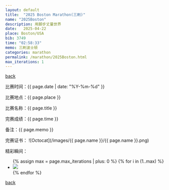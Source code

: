```yaml
---
layout: default
title:  "2025 Boston Marathon(三刷)"
name: "2025Boston"
description: 用脚步丈量世界
date:   2025-04-22
place: Boston/USA
bib: 3749
time: "02:58:33"
memo: 三刷波士顿
categories: marathon
permalink: /marathon/2025Boston.html
max_iterations: 1
---
```

[back](/marathon)

比赛时间：{{ page.date | date: "%Y-%m-%d" }}

比赛地点：{{ page.place }}

比赛名称：{{ page.title }}

完赛成绩：{{ page.time }}

备注：{{ page.memo }}

完赛证书：
![Octocat](/images/{{ page.name }}/{{ page.name }}.png)

精彩瞬间：
<ul>
{% assign max = page.max_iterations | plus: 0 %}
{% for i in (1..max) %}
    <li><img src="/images/{{ page.name }}/{{ page.name }}-{{ i }}.jpeg"></li>
{% endfor %}
</ul>

[back](/marathon)
